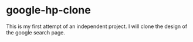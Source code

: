 # google-hp-clone
This is my first attempt of an independent project. I will clone the design of the google search page.

